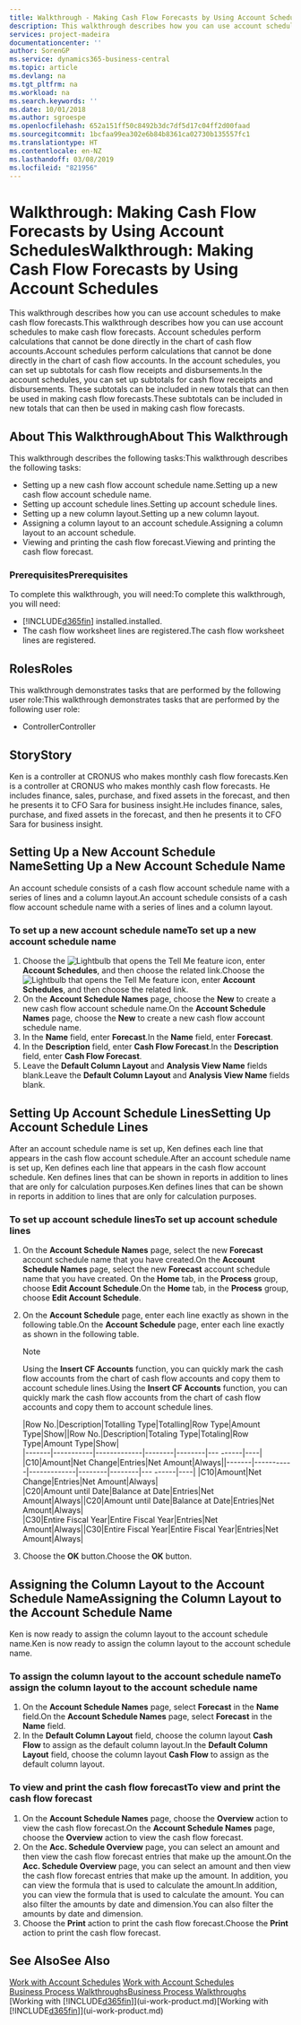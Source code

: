 ```yaml
---
title: Walkthrough - Making Cash Flow Forecasts by Using Account Schedules | Microsoft Docs
description: This walkthrough describes how you can use account schedules to make cash flow forecasts. Account schedules perform calculations that cannot be done directly in the chart of cash flow accounts. In the account schedules, you can set up subtotals for cash flow receipts and disbursements. These subtotals can be included in new totals that can then be used in making cash flow forecasts.
services: project-madeira
documentationcenter: ''
author: SorenGP
ms.service: dynamics365-business-central
ms.topic: article
ms.devlang: na
ms.tgt_pltfrm: na
ms.workload: na
ms.search.keywords: ''
ms.date: 10/01/2018
ms.author: sgroespe
ms.openlocfilehash: 652a151ff50c8492b3dc7df5d17c04ff2d00faad
ms.sourcegitcommit: 1bcfaa99ea302e6b84b8361ca02730b135557fc1
ms.translationtype: HT
ms.contentlocale: en-NZ
ms.lasthandoff: 03/08/2019
ms.locfileid: "821956"
---
```

# <a name="walkthrough-making-cash-flow-forecasts-by-using-account-schedules"></a><span data-ttu-id="061af-106">Walkthrough: Making Cash Flow Forecasts by Using Account Schedules</span><span class="sxs-lookup"><span data-stu-id="061af-106">Walkthrough: Making Cash Flow Forecasts by Using Account Schedules</span></span>
<span data-ttu-id="061af-107">This walkthrough describes how you can use account schedules to make cash flow forecasts.</span><span class="sxs-lookup"><span data-stu-id="061af-107">This walkthrough describes how you can use account schedules to make cash flow forecasts.</span></span> <span data-ttu-id="061af-108">Account schedules perform calculations that cannot be done directly in the chart of cash flow accounts.</span><span class="sxs-lookup"><span data-stu-id="061af-108">Account schedules perform calculations that cannot be done directly in the chart of cash flow accounts.</span></span> <span data-ttu-id="061af-109">In the account schedules, you can set up subtotals for cash flow receipts and disbursements.</span><span class="sxs-lookup"><span data-stu-id="061af-109">In the account schedules, you can set up subtotals for cash flow receipts and disbursements.</span></span> <span data-ttu-id="061af-110">These subtotals can be included in new totals that can then be used in making cash flow forecasts.</span><span class="sxs-lookup"><span data-stu-id="061af-110">These subtotals can be included in new totals that can then be used in making cash flow forecasts.</span></span>  

## <a name="about-this-walkthrough"></a><span data-ttu-id="061af-111">About This Walkthrough</span><span class="sxs-lookup"><span data-stu-id="061af-111">About This Walkthrough</span></span>  
<span data-ttu-id="061af-112">This walkthrough describes the following tasks:</span><span class="sxs-lookup"><span data-stu-id="061af-112">This walkthrough describes the following tasks:</span></span>  

- <span data-ttu-id="061af-113">Setting up a new cash flow account schedule name.</span><span class="sxs-lookup"><span data-stu-id="061af-113">Setting up a new cash flow account schedule name.</span></span>  
- <span data-ttu-id="061af-114">Setting up account schedule lines.</span><span class="sxs-lookup"><span data-stu-id="061af-114">Setting up account schedule lines.</span></span>  
- <span data-ttu-id="061af-115">Setting up a new column layout.</span><span class="sxs-lookup"><span data-stu-id="061af-115">Setting up a new column layout.</span></span>  
- <span data-ttu-id="061af-116">Assigning a column layout to an account schedule.</span><span class="sxs-lookup"><span data-stu-id="061af-116">Assigning a column layout to an account schedule.</span></span>  
- <span data-ttu-id="061af-117">Viewing and printing the cash flow forecast.</span><span class="sxs-lookup"><span data-stu-id="061af-117">Viewing and printing the cash flow forecast.</span></span>  

### <a name="prerequisites"></a><span data-ttu-id="061af-118">Prerequisites</span><span class="sxs-lookup"><span data-stu-id="061af-118">Prerequisites</span></span>  
<span data-ttu-id="061af-119">To complete this walkthrough, you will need:</span><span class="sxs-lookup"><span data-stu-id="061af-119">To complete this walkthrough, you will need:</span></span>  

- [!INCLUDE[d365fin](includes/d365fin_md.md)] <span data-ttu-id="061af-120">installed.</span><span class="sxs-lookup"><span data-stu-id="061af-120">installed.</span></span>  
- <span data-ttu-id="061af-121">The cash flow worksheet lines are registered.</span><span class="sxs-lookup"><span data-stu-id="061af-121">The cash flow worksheet lines are registered.</span></span>  

## <a name="roles"></a><span data-ttu-id="061af-122">Roles</span><span class="sxs-lookup"><span data-stu-id="061af-122">Roles</span></span>  
<span data-ttu-id="061af-123">This walkthrough demonstrates tasks that are performed by the following user role:</span><span class="sxs-lookup"><span data-stu-id="061af-123">This walkthrough demonstrates tasks that are performed by the following user role:</span></span>  

- <span data-ttu-id="061af-124">Controller</span><span class="sxs-lookup"><span data-stu-id="061af-124">Controller</span></span>  

## <a name="story"></a><span data-ttu-id="061af-125">Story</span><span class="sxs-lookup"><span data-stu-id="061af-125">Story</span></span>  
<span data-ttu-id="061af-126">Ken is a controller at CRONUS who makes monthly cash flow forecasts.</span><span class="sxs-lookup"><span data-stu-id="061af-126">Ken is a controller at CRONUS who makes monthly cash flow forecasts.</span></span> <span data-ttu-id="061af-127">He includes finance, sales, purchase, and fixed assets in the forecast, and then he presents it to CFO Sara for business insight.</span><span class="sxs-lookup"><span data-stu-id="061af-127">He includes finance, sales, purchase, and fixed assets in the forecast, and then he presents it to CFO Sara for business insight.</span></span>  

## <a name="setting-up-a-new-account-schedule-name"></a><span data-ttu-id="061af-128">Setting Up a New Account Schedule Name</span><span class="sxs-lookup"><span data-stu-id="061af-128">Setting Up a New Account Schedule Name</span></span>  
<span data-ttu-id="061af-129">An account schedule consists of a cash flow account schedule name with a series of lines and a column layout.</span><span class="sxs-lookup"><span data-stu-id="061af-129">An account schedule consists of a cash flow account schedule name with a series of lines and a column layout.</span></span>  

### <a name="to-set-up-a-new-account-schedule-name"></a><span data-ttu-id="061af-130">To set up a new account schedule name</span><span class="sxs-lookup"><span data-stu-id="061af-130">To set up a new account schedule name</span></span>  

1.  <span data-ttu-id="061af-131">Choose the ![Lightbulb that opens the Tell Me feature](media/ui-search/search_small.png "Tell me what you want to do") icon, enter **Account Schedules**, and then choose the related link.</span><span class="sxs-lookup"><span data-stu-id="061af-131">Choose the ![Lightbulb that opens the Tell Me feature](media/ui-search/search_small.png "Tell me what you want to do") icon, enter **Account Schedules**, and then choose the related link.</span></span>  
2.  <span data-ttu-id="061af-132">On the **Account Schedule Names** page, choose the **New** to create a new cash flow account schedule name.</span><span class="sxs-lookup"><span data-stu-id="061af-132">On the **Account Schedule Names** page, choose the **New** to create a new cash flow account schedule name.</span></span>  
3.  <span data-ttu-id="061af-133">In the **Name** field, enter **Forecast**.</span><span class="sxs-lookup"><span data-stu-id="061af-133">In the **Name** field, enter **Forecast**.</span></span>  
4.  <span data-ttu-id="061af-134">In the **Description** field, enter **Cash Flow Forecast**.</span><span class="sxs-lookup"><span data-stu-id="061af-134">In the **Description** field, enter **Cash Flow Forecast**.</span></span>  
5.  <span data-ttu-id="061af-135">Leave the **Default Column Layout** and **Analysis View Name** fields blank.</span><span class="sxs-lookup"><span data-stu-id="061af-135">Leave the **Default Column Layout** and **Analysis View Name** fields blank.</span></span>  

## <a name="setting-up-account-schedule-lines"></a><span data-ttu-id="061af-136">Setting Up Account Schedule Lines</span><span class="sxs-lookup"><span data-stu-id="061af-136">Setting Up Account Schedule Lines</span></span>  
<span data-ttu-id="061af-137">After an account schedule name is set up, Ken defines each line that appears in the cash flow account schedule.</span><span class="sxs-lookup"><span data-stu-id="061af-137">After an account schedule name is set up, Ken defines each line that appears in the cash flow account schedule.</span></span> <span data-ttu-id="061af-138">Ken defines lines that can be shown in reports in addition to lines that are only for calculation purposes.</span><span class="sxs-lookup"><span data-stu-id="061af-138">Ken defines lines that can be shown in reports in addition to lines that are only for calculation purposes.</span></span>  

### <a name="to-set-up-account-schedule-lines"></a><span data-ttu-id="061af-139">To set up account schedule lines</span><span class="sxs-lookup"><span data-stu-id="061af-139">To set up account schedule lines</span></span>  

1.  <span data-ttu-id="061af-140">On the **Account Schedule Names** page, select the new **Forecast** account schedule name that you have created.</span><span class="sxs-lookup"><span data-stu-id="061af-140">On the **Account Schedule Names** page, select the new **Forecast** account schedule name that you have created.</span></span> <span data-ttu-id="061af-141">On the **Home** tab, in the **Process** group, choose **Edit Account Schedule**.</span><span class="sxs-lookup"><span data-stu-id="061af-141">On the **Home** tab, in the **Process** group, choose **Edit Account Schedule**.</span></span>  
2.  <span data-ttu-id="061af-142">On the **Account Schedule** page, enter each line exactly as shown in the following table.</span><span class="sxs-lookup"><span data-stu-id="061af-142">On the **Account Schedule** page, enter each line exactly as shown in the following table.</span></span>  

    > [!NOTE]  
    >  <span data-ttu-id="061af-143">Using the **Insert CF Accounts** function, you can quickly mark the cash flow accounts from the chart of cash flow accounts and copy them to account schedule lines.</span><span class="sxs-lookup"><span data-stu-id="061af-143">Using the **Insert CF Accounts** function, you can quickly mark the cash flow accounts from the chart of cash flow accounts and copy them to account schedule lines.</span></span>  

    <span data-ttu-id="061af-144">|Row No.|Description|Totalling Type|Totalling|Row Type|Amount Type|Show|</span><span class="sxs-lookup"><span data-stu-id="061af-144">|Row No.|Description|Totaling Type|Totaling|Row Type|Amount Type|Show|</span></span>  
    <span data-ttu-id="061af-145">|-------|-----------|-------------|--------|--------|---  ------|----| |C10|Amount|Net Change|Entries|Net Amount|Always|</span><span class="sxs-lookup"><span data-stu-id="061af-145">|-------|-----------|-------------|--------|--------|---  ------|----| |C10|Amount|Net Change|Entries|Net Amount|Always|</span></span>  
    <span data-ttu-id="061af-146">|C20|Amount until Date|Balance at Date|Entries|Net Amount|Always|</span><span class="sxs-lookup"><span data-stu-id="061af-146">|C20|Amount until Date|Balance at Date|Entries|Net Amount|Always|</span></span>  
    <span data-ttu-id="061af-147">|C30|Entire Fiscal Year|Entire Fiscal Year|Entries|Net Amount|Always|</span><span class="sxs-lookup"><span data-stu-id="061af-147">|C30|Entire Fiscal Year|Entire Fiscal Year|Entries|Net Amount|Always|</span></span>  

4.  <span data-ttu-id="061af-148">Choose the **OK** button.</span><span class="sxs-lookup"><span data-stu-id="061af-148">Choose the **OK** button.</span></span>  

## <a name="assigning-the-column-layout-to-the-account-schedule-name"></a><span data-ttu-id="061af-149">Assigning the Column Layout to the Account Schedule Name</span><span class="sxs-lookup"><span data-stu-id="061af-149">Assigning the Column Layout to the Account Schedule Name</span></span>  
<span data-ttu-id="061af-150">Ken is now ready to assign the column layout to the account schedule name.</span><span class="sxs-lookup"><span data-stu-id="061af-150">Ken is now ready to assign the column layout to the account schedule name.</span></span>  

### <a name="to-assign-the-column-layout-to-the-account-schedule-name"></a><span data-ttu-id="061af-151">To assign the column layout to the account schedule name</span><span class="sxs-lookup"><span data-stu-id="061af-151">To assign the column layout to the account schedule name</span></span>  

1.  <span data-ttu-id="061af-152">On the **Account Schedule Names** page, select **Forecast** in the **Name** field.</span><span class="sxs-lookup"><span data-stu-id="061af-152">On the **Account Schedule Names** page, select **Forecast** in the **Name** field.</span></span>  
2.  <span data-ttu-id="061af-153">In the **Default Column Layout** field, choose the column layout **Cash Flow** to assign as the default column layout.</span><span class="sxs-lookup"><span data-stu-id="061af-153">In the **Default Column Layout** field, choose the column layout **Cash Flow** to assign as the default column layout.</span></span>  

### <a name="to-view-and-print-the-cash-flow-forecast"></a><span data-ttu-id="061af-154">To view and print the cash flow forecast</span><span class="sxs-lookup"><span data-stu-id="061af-154">To view and print the cash flow forecast</span></span>  
1.  <span data-ttu-id="061af-155">On the **Account Schedule Names** page, choose the **Overview** action to view the cash flow forecast.</span><span class="sxs-lookup"><span data-stu-id="061af-155">On the **Account Schedule Names** page, choose the **Overview** action to view the cash flow forecast.</span></span>  
2.  <span data-ttu-id="061af-156">On the **Acc. Schedule Overview** page, you can select an amount and then view the cash flow forecast entries that make up the amount.</span><span class="sxs-lookup"><span data-stu-id="061af-156">On the **Acc. Schedule Overview** page, you can select an amount and then view the cash flow forecast entries that make up the amount.</span></span> <span data-ttu-id="061af-157">In addition, you can view the formula that is used to calculate the amount.</span><span class="sxs-lookup"><span data-stu-id="061af-157">In addition, you can view the formula that is used to calculate the amount.</span></span> <span data-ttu-id="061af-158">You can also filter the amounts by date and dimension.</span><span class="sxs-lookup"><span data-stu-id="061af-158">You can also filter the amounts by date and dimension.</span></span>  
3.  <span data-ttu-id="061af-159">Choose the **Print** action to print the cash flow forecast.</span><span class="sxs-lookup"><span data-stu-id="061af-159">Choose the **Print** action to print the cash flow forecast.</span></span>  

## <a name="see-also"></a><span data-ttu-id="061af-160">See Also</span><span class="sxs-lookup"><span data-stu-id="061af-160">See Also</span></span>  
 <span data-ttu-id="061af-161">[Work with Account Schedules](bi-how-work-account-schedule.md) </span><span class="sxs-lookup"><span data-stu-id="061af-161">[Work with Account Schedules](bi-how-work-account-schedule.md) </span></span>  
 [<span data-ttu-id="061af-162">Business Process Walkthroughs</span><span class="sxs-lookup"><span data-stu-id="061af-162">Business Process Walkthroughs</span></span>](walkthrough-business-process-walkthroughs.md)  
 <span data-ttu-id="061af-163">[Working with [!INCLUDE[d365fin](includes/d365fin_md.md)]](ui-work-product.md)</span><span class="sxs-lookup"><span data-stu-id="061af-163">[Working with [!INCLUDE[d365fin](includes/d365fin_md.md)]](ui-work-product.md)</span></span>
